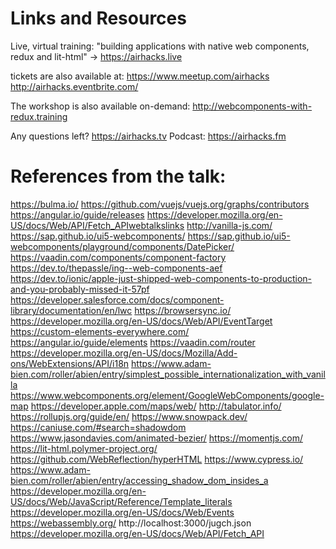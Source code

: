 # Links and Resources

Live, virtual training: "building applications with native web components, redux and lit-html" -> https://airhacks.live

tickets are also available at: 
https://www.meetup.com/airhacks
http://airhacks.eventbrite.com/

The workshop is also available on-demand: http://webcomponents-with-redux.training

Any questions left? https://airhacks.tv
Podcast: https://airhacks.fm

# References from the talk:

https://bulma.io/
https://github.com/vuejs/vuejs.org/graphs/contributors
https://angular.io/guide/releases
https://developer.mozilla.org/en-US/docs/Web/API/Fetch_APIwebtalkslinks
http://vanilla-js.com/
https://sap.github.io/ui5-webcomponents/
https://sap.github.io/ui5-webcomponents/playground/components/DatePicker/
https://vaadin.com/components/component-factory
https://dev.to/thepassle/ing--web-components-aef
https://dev.to/ionic/apple-just-shipped-web-components-to-production-and-you-probably-missed-it-57pf
https://developer.salesforce.com/docs/component-library/documentation/en/lwc
https://browsersync.io/
https://developer.mozilla.org/en-US/docs/Web/API/EventTarget
https://custom-elements-everywhere.com/
https://angular.io/guide/elements
https://vaadin.com/router
https://developer.mozilla.org/en-US/docs/Mozilla/Add-ons/WebExtensions/API/i18n
https://www.adam-bien.com/roller/abien/entry/simplest_possible_internationalization_with_vanilla
https://www.webcomponents.org/element/GoogleWebComponents/google-map
https://developer.apple.com/maps/web/
http://tabulator.info/
https://rollupjs.org/guide/en/
https://www.snowpack.dev/
https://caniuse.com/#search=shadowdom
https://www.jasondavies.com/animated-bezier/
https://momentjs.com/
https://lit-html.polymer-project.org/
https://github.com/WebReflection/hyperHTML
https://www.cypress.io/
https://www.adam-bien.com/roller/abien/entry/accessing_shadow_dom_insides_a
https://developer.mozilla.org/en-US/docs/Web/JavaScript/Reference/Template_literals
https://developer.mozilla.org/en-US/docs/Web/Events
https://webassembly.org/
http://localhost:3000/jugch.json
https://developer.mozilla.org/en-US/docs/Web/API/Fetch_API